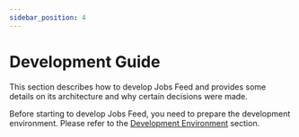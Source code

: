 ```yaml
---
sidebar_position: 4
---
```


# Development Guide

This section describes how to develop Jobs Feed and provides some details on its architecture and why certain decisions were made. 

Before starting to develop Jobs Feed, you need to prepare the development environment. Please refer to the [Development Environment](configuration.md) section. 
